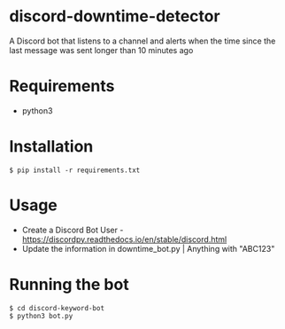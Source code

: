 # discord-downtime-detector
A Discord bot that listens to a channel and alerts when the time since the last message was sent longer than 10 minutes ago


# Requirements
* python3

# Installation
```
$ pip install -r requirements.txt
```

# Usage

* Create a Discord Bot User - https://discordpy.readthedocs.io/en/stable/discord.html
* Update the information in downtime_bot.py | Anything with "ABC123"


# Running the bot
```
$ cd discord-keyword-bot
$ python3 bot.py
```
